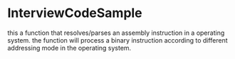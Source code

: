 # InterviewCodeSample
this a function that resolves/parses an assembly instruction in a operating system.
the function will process a binary instruction according to different addressing mode in the operating system.
